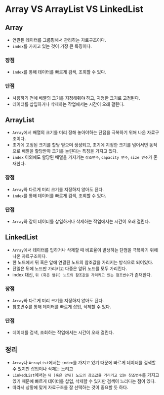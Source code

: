 # Array VS ArrayList VS LinkedList

## Array

- 연관된 데이터를 그룹핑해서 관리하는 자료구조이다.
- `index`를 가지고 있는 것이 가장 큰 특징이다.

### 장점

- `index`를 통해 데이터를 빠르게 검색, 조회할 수 있다.

### 단점

- 사용하기 전에 배열의 크기를 지정해줘야 하고, 지정한 크기로 고정된다.
- 데이터를 삽입하거나 삭제하는 작업에서는 시간이 오래 걸린다.

## ArrayList

- `Array`에서 배열의 크기를 미리 정해 놓아야하는 단점을 극복하기 위해 나온 자료구조이다.
- 초기에 고정된 크기를 할당 받으며 생성되고, 초기에 지정한 크기를 넘어서면 동적으로 배열을 할당받아 크기를 늘린다는 특징을 가지고 있다.
- `index` 이외에도 할당된 배열을 가지키는 `참조변수`, `capacity 변수`, `size 변수`가 존재한다.

### 장점

- `Array`와 다르게 미리 크기를 지정하지 않아도 된다.
- `index`를 통해 데이터를 빠르게 검색, 조회할 수 있다.

### 단점

- `Array`와 같이 데이터를 삽입하거나 삭제하는 작업에서는 시간이 오래 걸린다.

## LinkedList

- `Array`에서 데이터를 입하거나 삭제할 때 비효율이 발생하는 단점을 극복하기 위해 나온 자료구조이다.
- 한 노드에서 뒤 혹은 앞에 연결된 노드의 참조값을 가리키는 방식으로 되어있다.
- 단일은 뒤에 노드만 가리키고 다중은 앞뒤 노드를 모두 가리킨다.
- index 대신, `뒤 (혹은 앞뒤) 노드의 참조값을 가리키고 있는 참조변수`가 존재한다.

### 장점

- `Array`와 다르게 미리 크기를 지정하지 않아도 된다.
- 참조변수를 통해 데이터를 빠르게 삽입, 삭제할 수 있다.

### 단점

- 데이터를 검색, 조회하는 작업에서는 시간이 오래 걸린다.

## 정리

- `Array`나 `ArrayList`에서는 `index`를 가지고 있기 때문에 빠르게 데이터를 검색할 수 있지만 삽입이나 삭제는 느리고
- `LinkedList`에서는 `뒤 (혹은 앞뒤) 노드의 참조값을 가리키고 있는 참조변수`를 가지고 있기 때문에 빠르게 데이터를 삽입, 삭제할 수 있지만 검색이 느리다는 점이 있다.
- 따라서 상황에 맞게 자료구조를 잘 선택하는 것이 중요할 듯 하다.
